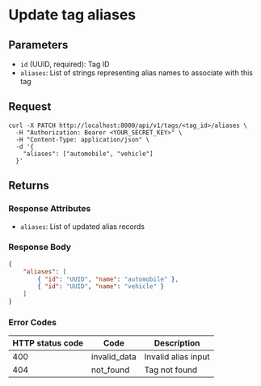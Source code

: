 # Update tag aliases

## Parameters

- `id` (UUID, required): Tag ID
- `aliases`: List of strings representing alias names to associate with this tag

## Request

```curl
curl -X PATCH http://localhost:8000/api/v1/tags/<tag_id>/aliases \
  -H "Authorization: Bearer <YOUR_SECRET_KEY>" \
  -H "Content-Type: application/json" \
  -d '{
    "aliases": ["automobile", "vehicle"]
  }'
```

## Returns

### Response Attributes

- `aliases`: List of updated alias records

### Response Body

```json
{
	"aliases": [
		{ "id": "UUID", "name": "automobile" },
		{ "id": "UUID", "name": "vehicle" }
	]
}
```

### Error Codes

| HTTP status code | Code         | Description         |
| ---------------- | ------------ | ------------------- |
| 400              | invalid_data | Invalid alias input |
| 404              | not_found    | Tag not found       |
